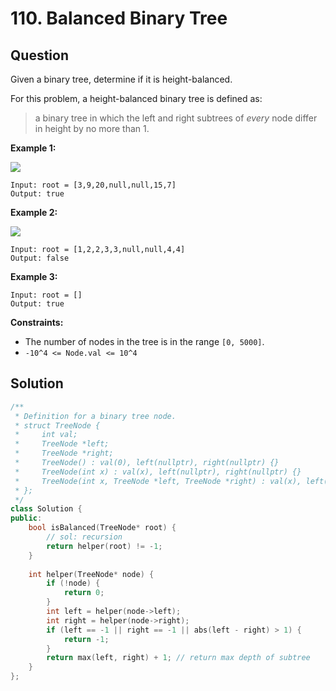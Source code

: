 # 110. Balanced Binary Tree

## Question

Given a binary tree, determine if it is height-balanced.

For this problem, a height-balanced binary tree is defined as:

> a binary tree in which the left and right subtrees of _every_ node differ in height by no more than 1.

**Example 1:**

![](https://assets.leetcode.com/uploads/2020/10/06/balance_1.jpg)

```text
Input: root = [3,9,20,null,null,15,7]
Output: true
```

**Example 2:**

![](https://assets.leetcode.com/uploads/2020/10/06/balance_2.jpg)

```text
Input: root = [1,2,2,3,3,null,null,4,4]
Output: false
```

**Example 3:**

```text
Input: root = []
Output: true
```

**Constraints:**

* The number of nodes in the tree is in the range `[0, 5000]`.
* `-10^4 <= Node.val <= 10^4`

## Solution

```cpp
/**
 * Definition for a binary tree node.
 * struct TreeNode {
 *     int val;
 *     TreeNode *left;
 *     TreeNode *right;
 *     TreeNode() : val(0), left(nullptr), right(nullptr) {}
 *     TreeNode(int x) : val(x), left(nullptr), right(nullptr) {}
 *     TreeNode(int x, TreeNode *left, TreeNode *right) : val(x), left(left), right(right) {}
 * };
 */
class Solution {
public:
    bool isBalanced(TreeNode* root) {
        // sol: recursion
        return helper(root) != -1;
    }
    
    int helper(TreeNode* node) {
        if (!node) {
            return 0;
        }
        int left = helper(node->left);
        int right = helper(node->right);
        if (left == -1 || right == -1 || abs(left - right) > 1) {
            return -1;
        }
        return max(left, right) + 1; // return max depth of subtree
    }
};
```

